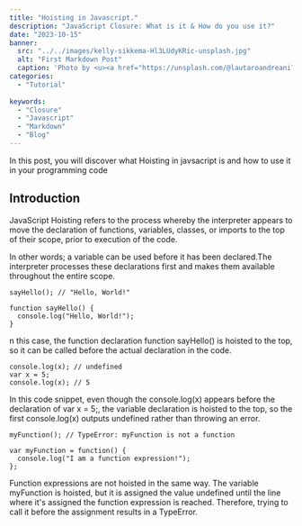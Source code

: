 ```yaml
---
title: "Hoisting in Javascript."
description: "JavaScript Closure: What is it & How do you use it?"
date: "2023-10-15"
banner:
  src: "../../images/kelly-sikkema-Hl3LUdyKRic-unsplash.jpg"
  alt: "First Markdown Post"
  caption: 'Photo by <u><a href="https://unsplash.com/@lautaroandreani?utm_source=medium&utm_medium=referral">Florian Olivo</a></u>'
categories:
  - "Tutorial"
 
keywords:
  - "Closure"
  - "Javascript"
  - "Markdown"
  - "Blog"
---
```




In this post, you will discover what Hoisting in javsacript is and how to use it in your programming code

## Introduction
JavaScript Hoisting refers to the process whereby the interpreter appears to move the declaration of functions, variables, classes, or imports to the top of their scope, prior to execution of the code.

In other words; a variable can be used before it has been declared.The interpreter processes these declarations first and makes them available throughout the entire scope.

```
sayHello(); // "Hello, World!"

function sayHello() {
  console.log("Hello, World!");
}
```

n this case, the function declaration function sayHello() is hoisted to the top, so it can be called before the actual declaration in the code. 
```
console.log(x); // undefined
var x = 5;
console.log(x); // 5

```
In this code snippet, even though the console.log(x) appears before the declaration of var x = 5;, the variable declaration is hoisted to the top, so the first console.log(x) outputs undefined rather than throwing an error.

```
myFunction(); // TypeError: myFunction is not a function

var myFunction = function() {
  console.log("I am a function expression!");
};

```
Function expressions are not hoisted in the same way. The variable myFunction is hoisted, but it is assigned the value undefined until the line where it's assigned the function expression is reached. Therefore, trying to call it before the assignment results in a TypeError.
